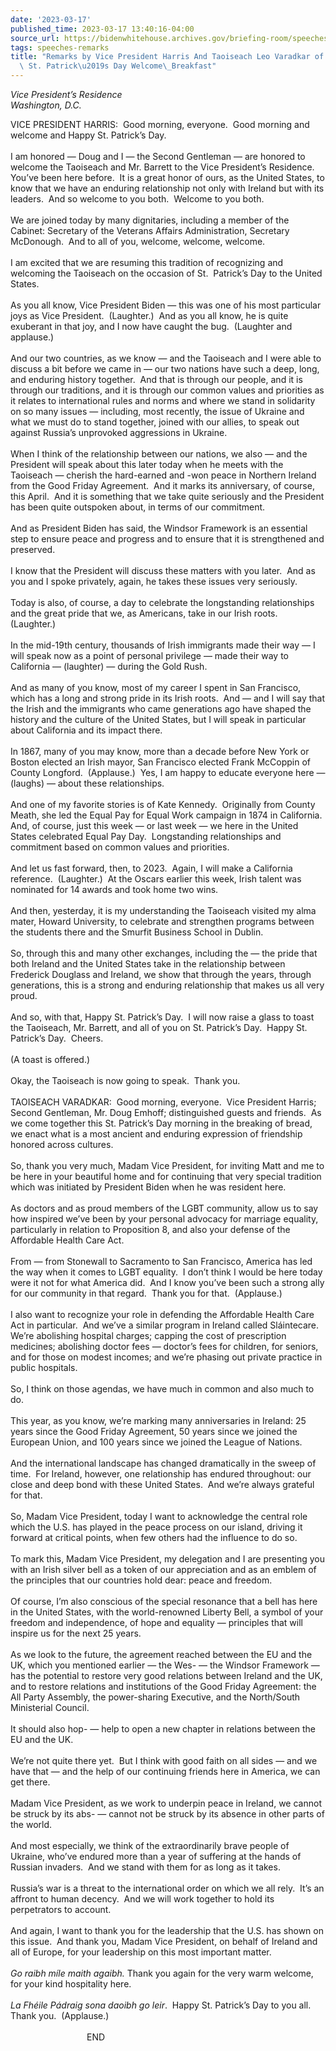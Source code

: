 ```yaml
---
date: '2023-03-17'
published_time: 2023-03-17 13:40:16-04:00
source_url: https://bidenwhitehouse.archives.gov/briefing-room/speeches-remarks/2023/03/17/remarks-by-vice-president-harris-and-taoiseach-leo-varadkar-of-ireland-before-st-patricks-day-welcome-breakfast/
tags: speeches-remarks
title: "Remarks by Vice President Harris And Taoiseach Leo Varadkar of Ireland Before\
  \ St. Patrick\u2019s Day Welcome\_Breakfast"
---
```

 
*Vice President’s Residence  
*Washington, D.C.**

VICE PRESIDENT HARRIS:  Good morning, everyone.  Good morning and
welcome and Happy St. Patrick’s Day.   
   
I am honored — Doug and I — the Second Gentleman — are honored to
welcome the Taoiseach and Mr. Barrett to the Vice President’s
Residence.  You’ve been here before.  It is a great honor of ours, as
the United States, to know that we have an enduring relationship not
only with Ireland but with its leaders.  And so welcome to you both. 
Welcome to you both.   
   
We are joined today by many dignitaries, including a member of the
Cabinet: Secretary of the Veterans Affairs Administration, Secretary
McDonough.  And to all of you, welcome, welcome, welcome.   
   
I am excited that we are resuming this tradition of recognizing and
welcoming the Taoiseach on the occasion of St.  Patrick’s Day to the
United States.   
   
As you all know, Vice President Biden — this was one of his most
particular joys as Vice President.  (Laughter.)  And as you all know, he
is quite exuberant in that joy, and I now have caught the bug. 
(Laughter and applause.)  
   
And our two countries, as we know — and the Taoiseach and I were able to
discuss a bit before we came in — our two nations have such a deep,
long, and enduring history together.  And that is through our people,
and it is through our traditions, and it is through our common values
and priorities as it relates to international rules and norms and where
we stand in solidarity on so many issues — including, most recently, the
issue of Ukraine and what we must do to stand together, joined with our
allies, to speak out against Russia’s unprovoked aggressions in
Ukraine.   
   
When I think of the relationship between our nations, we also — and the
President will speak about this later today when he meets with the
Taoiseach — cherish the hard-earned and -won peace in Northern Ireland
from the Good Friday Agreement.  And it marks its anniversary, of
course, this April.  And it is something that we take quite seriously
and the President has been quite outspoken about, in terms of our
commitment.   
   
And as President Biden has said, the Windsor Framework is an essential
step to ensure peace and progress and to ensure that it is strengthened
and preserved.   
   
I know that the President will discuss these matters with you later. 
And as you and I spoke privately, again, he takes these issues very
seriously.   
   
Today is also, of course, a day to celebrate the longstanding
relationships and the great pride that we, as Americans, take in our
Irish roots.  (Laughter.)   
   
In the mid-19th century, thousands of Irish immigrants made their way —
I will speak now as a point of personal privilege — made their way to
California — (laughter) — during the Gold Rush.  
   
And as many of you know, most of my career I spent in San Francisco,
which has a long and strong pride in its Irish roots.  And — and I will
say that the Irish and the immigrants who came generations ago have
shaped the history and the culture of the United States, but I will
speak in particular about California and its impact there.   
   
In 1867, many of you may know, more than a decade before New York or
Boston elected an Irish mayor, San Francisco elected Frank McCoppin of
County Longford.  (Applause.)  Yes, I am happy to educate everyone here
— (laughs) — about these relationships.  
   
And one of my favorite stories is of Kate Kennedy.  Originally from
County Meath, she led the Equal Pay for Equal Work campaign in 1874 in
California.  And, of course, just this week — or last week — we here in
the United States celebrated Equal Pay Day.  Longstanding relationships
and commitment based on common values and priorities.   
   
And let us fast forward, then, to 2023.  Again, I will make a California
reference.  (Laughter.)  At the Oscars earlier this week, Irish talent
was nominated for 14 awards and took home two wins.   
   
And then, yesterday, it is my understanding the Taoiseach visited my
alma mater, Howard University, to celebrate and strengthen programs
between the students there and the Smurfit Business School in Dublin.   
   
So, through this and many other exchanges, including the — the pride
that both Ireland and the United States take in the relationship between
Frederick Douglass and Ireland, we show that through the years, through
generations, this is a strong and enduring relationship that makes us
all very proud.   
   
And so, with that, Happy St. Patrick’s Day.  I will now raise a glass to
toast the Taoiseach, Mr. Barrett, and all of you on St. Patrick’s Day. 
Happy St. Patrick’s Day.  Cheers.  
   
(A toast is offered.)  
      
Okay, the Taoiseach is now going to speak.  Thank you.  
   
TAOISEACH VARADKAR:  Good morning, everyone.  Vice President Harris;
Second Gentleman, Mr. Doug Emhoff; distinguished guests and friends.  As
we come together this St. Patrick’s Day morning in the breaking of
bread, we enact what is a most ancient and enduring expression of
friendship honored across cultures.   
   
So, thank you very much, Madam Vice President, for inviting Matt and me
to be here in your beautiful home and for continuing that very special
tradition which was initiated by President Biden when he was resident
here.  
   
As doctors and as proud members of the LGBT community, allow us to say
how inspired we’ve been by your personal advocacy for marriage equality,
particularly in relation to Proposition 8, and also your defense of the
Affordable Health Care Act.   
   
From — from Stonewall to Sacramento to San Francisco, America has led
the way when it comes to LGBT equality.  I don’t think I would be here
today were it not for what America did.  And I know you’ve been such a
strong ally for our community in that regard.  Thank you for that. 
(Applause.)  
   
I also want to recognize your role in defending the Affordable Health
Care Act in particular.  And we’ve a similar program in Ireland called
Sláintecare.  We’re abolishing hospital charges; capping the cost of
prescription medicines; abolishing doctor fees — doctor’s fees for
children, for seniors, and for those on modest incomes; and we’re
phasing out private practice in public hospitals.   
   
So, I think on those agendas, we have much in common and also much to
do.   
   
This year, as you know, we’re marking many anniversaries in Ireland: 25
years since the Good Friday Agreement, 50 years since we joined the
European Union, and 100 years since we joined the League of Nations.  
   
And the international landscape has changed dramatically in the sweep of
time.  For Ireland, however, one relationship has endured throughout:
our close and deep bond with these United States.  And we’re always
grateful for that.   
   
So, Madam Vice President, today I want to acknowledge the central role
which the U.S. has played in the peace process on our island, driving it
forward at critical points, when few others had the influence to do
so.   
   
To mark this, Madam Vice President, my delegation and I are presenting
you with an Irish silver bell as a token of our appreciation and as an
emblem of the principles that our countries hold dear: peace and
freedom.   
   
Of course, I’m also conscious of the special resonance that a bell has
here in the United States, with the world-renowned Liberty Bell, a
symbol of your freedom and independence, of hope and equality —
principles that will inspire us for the next 25 years.   
   
As we look to the future, the agreement reached between the EU and the
UK, which you mentioned earlier — the Wes- — the Windsor Framework — has
the potential to restore very good relations between Ireland and the UK,
and to restore relations and institutions of the Good Friday Agreement:
the All Party Assembly, the power-sharing Executive, and the North/South
Ministerial Council.   
   
It should also hop- — help to open a new chapter in relations between
the EU and the UK.   
   
We’re not quite there yet.  But I think with good faith on all sides —
and we have that — and the help of our continuing friends here in
America, we can get there.  
   
Madam Vice President, as we work to underpin peace in Ireland, we cannot
be struck by its abs- — cannot not be struck by its absence in other
parts of the world.   
   
And most especially, we think of the extraordinarily brave people of
Ukraine, who’ve endured more than a year of suffering at the hands of
Russian invaders.  And we stand with them for as long as it takes.  
   
Russia’s war is a threat to the international order on which we all
rely.  It’s an affront to human decency.  And we will work together to
hold its perpetrators to account.  
   
And again, I want to thank you for the leadership that the U.S. has
shown on this issue.  And thank you, Madam Vice President, on behalf of
Ireland and all of Europe, for your leadership on this most important
matter.   
   
*Go raibh míle maith agaibh.* Thank you again for the very warm welcome,
for your kind hospitality here.   
   
*La Fhéile Pádraig sona daoibh go leir*.  Happy St. Patrick’s Day to you
all.  Thank you.  (Applause.)  
   
                               END  
 
